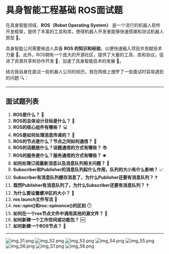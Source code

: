 # 具身智能工程基础 ROS面试题

在具身智能领域，**ROS（Robot Operating System）** 是一个流行的机器人软件开发框架，提供了丰富的工具和库，使得机器人开发者能够快速搭建和测试机器人原型
🤖。

具身智能公司需要候选人具备 **ROS 的知识和经验**，以便快速融入项目并贡献技术力量
💪。此外，ROS拥有一个庞大的开源社区，提供了大量的工具、库和协议，促进了资源共享和协作开发 🤝，加速了具身智能技术的发展 🚀。

结合我自身在面试一些机器人公司的经历，我在网络上搜罗了一些面试时容易遇到的问题 🔍：

---

## **面试题列表**

1. **ROS是什么？** 🤔
2. **ROS的总体设计目标是什么？** 🎯
3. **ROS的核心组件有哪些？** 💻
4. **ROS是如何处理消息传递的？** 📨
5. **ROS的节点是什么？节点之间如何通信？** 🔗
6. **ROS的话题是什么？话题通信的方式有哪些？** 📚
7. **ROS的服务是什么？服务通信的方式有哪些？** 🛎️
8. **如何处理订阅最新消息以及消息队列相关问题？** 🔄
9. **Subscriber和Publisher的消息队列起什么作用，队列的大小有什么影响？** 📈
10. **Subscriber有消息队列缓存消息了，为什么Publisher还要有消息队列？** ❓
11. **既然Publisher有消息队列了，为什么Subscriber还要有消息队列？** ❓
12. **为什么要设置缓冲区的大小？** 💾
13. **ros launch文件写法** 📝
14. **ros::spin()和ros::spinonce()的区别** ⏱️
15. **如何在一个ros节点文件中调用其他的源文件？** 📂
16. **如何新建一个工作空间或功能包？** 🆕
17. **如何新建一个ROS节点？** 🔨

---
![img_51.png](../../1/assests/screenshot/screenshotBy12302024/img_51.png)
![img_52.png](../../1/assests/screenshot/screenshotBy12302024/img_52.png)
![img_53.png](../../1/assests/screenshot/screenshotBy12302024/img_53.png)
![img_54.png](../../1/assests/screenshot/screenshotBy12302024/img_54.png)
![img_55.png](../../1/assests/screenshot/screenshotBy12302024/img_55.png)
![img_56.png](../../1/assests/screenshot/screenshotBy12302024/img_56.png)
![img_57.png](../../1/assests/screenshot/screenshotBy12302024/img_57.png)
![img_58.png](../../1/assests/screenshot/screenshotBy12302024/img_58.png)